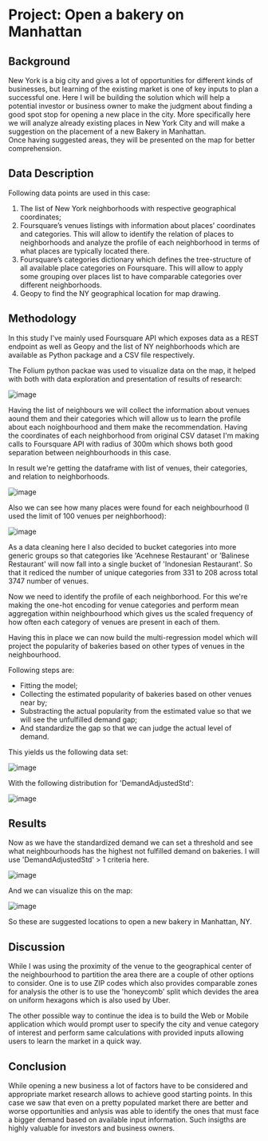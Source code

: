 
# Project: Open a bakery on Manhattan


## Background

New York is a big city and gives a lot of opportunities for different kinds of businesses, but learning of the existing market is one of key inputs to plan a successful one. Here I will be building the solution which will help a potential investor or business owner to make the judgment about finding a good spot stop for opening a new place in the city.
More specifically here we will analyze already existing places in New York City and will make a suggestion on the placement of a new Bakery in Manhattan.  
Once having suggested areas, they will be presented on the map for better comprehension.

## Data Description

Following data points are used in this case:
1) The list of New York neighborhoods with respective geographical coordinates;
2) Foursquare’s venues listings with information about places’ coordinates and categories. This will allow to identify the relation of places to neighborhoods and analyze the profile of each neighborhood in terms of what places are typically located there.
3) Foursquare’s categories dictionary which defines the tree-structure of all available place categories on Foursquare. This will allow to apply some grouping over places list to have comparable categories over different neighborhoods. 
4) Geopy to find the NY geographical location for map drawing.

## Methodology

In this study I've mainly used Foursquare API which exposes data as a REST endpoint as well as Geopy and the list of NY neighborhoods which are available as Python package and a CSV file respectively.

The Folium python packae was used to visualize data on the map, it helped with both with data exploration and presentation of results of research:

![image](pics/folium1.png)

Having the list of neighbours we will collect the information about venues aound them and their categories which will allow us to learn the profile about each noighbourhood and them make the recommendation. Having the coordinates of each neighborhood from original CSV dataset I'm making calls to Foursquare API with radius of 300m which shows both good separation between neighbourhoods in this case.

In result we're getting the dataframe with list of venues, their categories, and relation to neighborhoods.

![image](pics/venue-types-2.png)

Also we can see how many places were found for each neighbourhood (I used the limit of 100 venues per neighborhood):

![image](pics/venues-counts-bar-3.png)

As a data cleaning here I also decided to bucket categories into more generic groups so that categories like 'Acehnese Restaurant' or 'Balinese Restaurant' will now fall into a single bucket of 'Indonesian Restaurant'. So that it rediced the number of unique categories from 331 to 208 across total 3747 number of venues.

Now we need to identify the profile of each neighborhood. For this we're making the one-hot encoding for venue categories and perform mean aggregation within neighbourhood which gives us the scaled frequency of how often each category of venues are present in each of them.


Having this in place we can now build the multi-regression model which will project the popularity of bakeries based on other types of venues in the neighbourhood.


Following steps are:
- Fitting the model;
- Collecting the estimated popularity of bakeries based on other venues near by;
- Substracting the actual popularity from the estimated value so that we will see the unfulfilled demand gap;
- And standardize the gap so that we can judge the actual level of demand.

This yields us the following data set:

![image](pics/adj-demand-4.png)

With the following distribution for 'DemandAdjustedStd':

![image](pics/adj-demandstd-hist-5.png)


## Results

Now as we have the standardized demand we can set a threshold and see what neighbourhoods has the highest not fulfilled demand on bakeries. I will use 'DemandAdjustedStd' > 1 criteria here.

![image](pics/best-suggestions-df-6.png)

And we can visualize this on the map:

![image](pics/best-suggestions-map.png)

So these are suggested locations to open a new bakery in Manhattan, NY.

## Discussion

While I was using the proximity of the venue to the geographical center of the neighbourhood to partition the area there are a couple of other options to consider. One is to use ZIP codes which also provides comparable zones for analysis the other is to use the 'honeycomb' split which devides the area on uniform hexagons which is also used by Uber.

The other possible way to continue the idea is to build the Web or Mobile application which would prompt user to specify the city and venue category of interest and perform same calculations with provided inputs allowing users to learn the market in a quick way.

## Conclusion

While opening a new business a lot of factors have to be considered and appropriate market research allows to achieve good starting points. In this case we saw that even on a pretty populated market there are better and worse opportunities and anlysis was able to identify the ones that must face a bigger demand based on available input information. Such insigths are highly valuable for investors and business owners.


